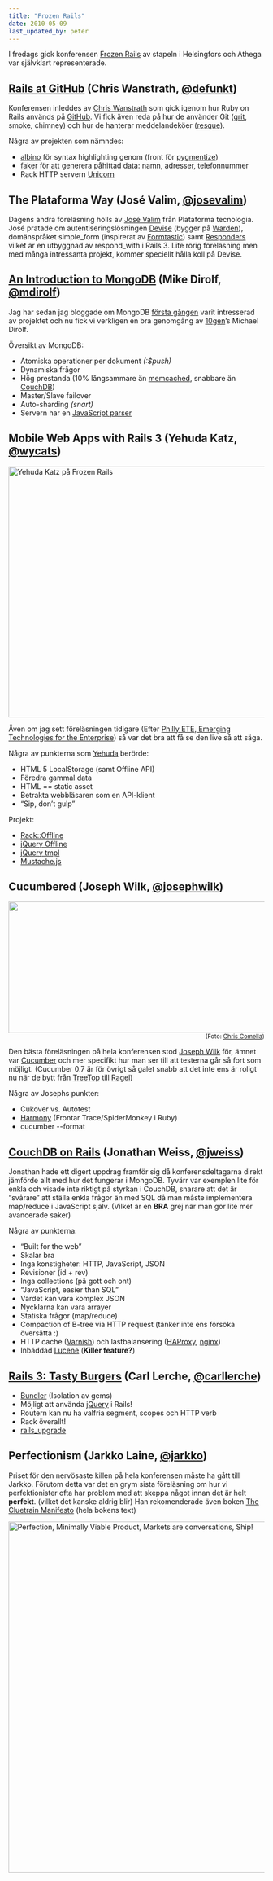 ```yaml
---
title: "Frozen Rails"
date: 2010-05-09
last_updated_by: peter
---
```

I fredags gick konferensen <a href="http://frozenrails.eu">Frozen Rails</a> av stapeln i Helsingfors och Athega var självklart representerade.
<h2><a href="http://www.slideshare.net/err/inside-github">Rails at GitHub</a> (Chris Wanstrath, <a href="http://twitter.com/defunkt">@defunkt</a>)</h2>
Konferensen inleddes av <a href="http://chriswanstrath.com/">Chris Wanstrath</a> som gick igenom hur Ruby on Rails används på <a href="http://github.com/">GitHub</a>. Vi fick även reda på hur de använder Git (<a href="http://github.com/mojombo/grit">grit</a>, smoke, chimney) och hur de hanterar meddelandeköer (<a href="http://github.com/defunkt/resque">resque</a>).

Några av projekten som nämndes:
<ul>
	<li><a href="http://github.com/github/albino/">albino</a> för syntax highlighting genom (front för <a href="http://pygments.org/docs/cmdline/">pygmentize</a>)</li>
	<li><a href="http://faker.rubyforge.org/">faker</a> för att generera påhittad data: namn, adresser, telefonnummer</li>
	<li>Rack HTTP servern <a href="http://unicorn.bogomips.org/">Unicorn</a></li>
</ul>
<h2>The Plataforma Way (José Valim, <a href="http://twitter.com/josevalim">@josevalim</a>)</h2>
Dagens andra föreläsning hölls av <a href="http://twitter.com/josevalim">José Valim</a> från Plataforma tecnologia. José pratade om autentiseringslösningen <a href="http://blog.plataformatec.com.br/tag/devise/">Devise</a> (bygger på <a href="http://wiki.github.com/hassox/warden/">Warden</a>), domänspråket simple_form (inspirerat av <a href="http://github.com/justinfrench/formtastic">Formtastic</a>) samt <a href="http://github.com/plataformatec/responders">Responders</a> vilket är en utbyggnad av respond_with i Rails 3. Lite rörig föreläsning men med många intressanta projekt, kommer speciellt hålla koll på Devise.
<div>
<h2><a href="http://www.slideshare.net/mdirolf/mongodb-at-frozenrails">An Introduction to MongoDB</a> (Mike Dirolf, <a href="http://twitter.com/mdirolf">@mdirolf</a>)</h2>
</div>
Jag har sedan jag bloggade om MongoDB <a href="http://athega.se/2009/07/06/mongodb/">första gången</a> varit intresserad av projektet och nu fick vi verkligen en bra genomgång av <a href="http://www.10gen.com/">10gen</a>’s Michael Dirolf.

Översikt av MongoDB:
<ul>
	<li>Atomiska operationer per dokument <em>(:$push)</em></li>
	<li>Dynamiska frågor</li>
	<li>Hög prestanda (10% långsammare än <a href="http://memcached.org/">memcached</a>, snabbare än <a href="http://couchdb.apache.org/">CouchDB</a>)</li>
	<li>Master/Slave failover</li>
	<li>Auto-sharding <em>(snart)</em></li>
	<li>Servern har en <a href="http://www.mongodb.org/display/DOCS/Server-side+Code+Execution#Server-sideCodeExecution-Storingfunctionsserverside">JavaScript parser</a></li>
</ul>
<h2>Mobile Web Apps with Rails 3 (Yehuda Katz, <a href="http://twitter.com/wycats">@wycats</a>)</h2>
<img class="alignnone size-full wp-image-661" title="Yehuda Katz på Frozen Rails" src="https://athega.se/system/uploads/2010/05/Screen-shot-2010-05-09-at-23.34.43-.png" alt="Yehuda Katz på Frozen Rails" width="750" height="493" />

Även om jag sett föreläsningen tidigare (Efter <a href="http://phillyemergingtech.com/">Philly ETE, Emerging Technologies for the Enterprise</a>) så var det bra att få se den live så att säga.

Några av punkterna som <a href="http://yehudakatz.com/">Yehuda</a> berörde:
<ul>
	<li>HTML 5 LocalStorage (samt Offline API)</li>
	<li>Föredra gammal data</li>
	<li>HTML == static asset</li>
	<li>Betrakta webbläsaren som en API-klient</li>
	<li>“Sip, don’t gulp”</li>
</ul>
Projekt:
<ul>
	<li><a href="http://github.com/wycats/rack-offline">Rack::Offline</a></li>
	<li><a href="http://github.com/wycats/jquery-offline">jQuery Offline</a></li>
	<li><a href="http://github.com/jquery/jquery-tmpl">jQuery tmpl</a></li>
	<li><a href="http://github.com/janl/mustache.js">Mustache.js</a></li>
</ul>
<h2>Cucumbered (Joseph Wilk, <a href="http://twitter.com/josephwilk">@josephwilk</a>)</h2>
<p style="text-align: right;">
<img class="size-full" title="Frozen Rails Cucumbered" src="https://athega.se/system/uploads/2010/05/frozen_rails_cucumbered.jpg" alt="Frozen Rails Cucumbered" width="750" height="258" /><br />
<small>(Foto: <a href="http://twitter.com/chrisco">Chris Comella</a>)</small>
</p>
Den bästa föreläsningen på hela konferensen stod <a href="http://blog.josephwilk.net/">Joseph Wilk</a> för, ämnet var <a href="http://cukes.info/">Cucumber</a> och mer specifikt hur man ser till att testerna går så fort som möjligt. (Cucumber 0.7 är för övrigt så galet snabb att det inte ens är roligt nu när de bytt från <a href="http://treetop.rubyforge.org/">TreeTop</a> till <a href="http://www.complang.org/ragel/">Ragel</a>)

Några av Josephs punkter:
<ul>
	<li>Cukover vs. Autotest</li>
	<li><a href="http://github.com/mynyml/harmony">Harmony</a> (Frontar Trace/SpiderMonkey i Ruby)</li>
	<li>cucumber --format</li>
</ul>
<h2><a href="http://www.slideshare.net/jweiss/couchdb-on-rails-frozenrails-2010">CouchDB on Rails</a> (Jonathan Weiss, <a href="http://twitter.com/jweiss">@jweiss</a>)</h2>
Jonathan hade ett digert uppdrag framför sig då konferensdeltagarna direkt jämförde allt med hur det fungerar i MongoDB. Tyvärr var exemplen lite för enkla och visade inte riktigt på styrkan i CouchDB, snarare att det är “svårare” att ställa enkla frågor än med SQL då man måste implementera map/reduce i JavaScript själv. (Vilket är en <strong>BRA</strong> grej när man gör lite mer avancerade saker)

Några av punkterna:
<ul>
	<li>“Built for the web”</li>
	<li>Skalar bra</li>
	<li>Inga konstigheter: HTTP, JavaScript, JSON</li>
	<li>Revisioner (id + rev)</li>
	<li>Inga collections (på gott och ont)</li>
	<li>“JavaScript, easier than SQL”</li>
	<li>Värdet kan vara komplex JSON</li>
	<li>Nycklarna kan vara arrayer</li>
	<li>Statiska frågor (map/reduce)</li>
	<li>Compaction of B-tree via HTTP request (tänker inte ens försöka översätta :)</li>
	<li>HTTP cache (<a href="http://varnish-cache.org/">Varnish</a>) och lastbalansering (<a href="http://haproxy.1wt.eu/">HAProxy</a>, <a href="http://nginx.org/">nginx</a>)</li>
	<li>Inbäddad <a href="http://lucene.apache.org">Lucene</a> (<strong>Killer feature?</strong>)</li>
</ul>
<h2><a href="http://www.slideshare.net/carllerche/frozen-rails-slides">Rails 3: Tasty Burgers</a> (Carl Lerche, <a href="http://twitter.com/carllerche">@carllerche</a>)</h2>
<ul>
	<li><a href="http://gembundler.com/">Bundler</a> (Isolation av gems)</li>
	<li>Möjligt att använda <a href="http://jquery.com">jQuery</a> i Rails!</li>
	<li>Routern kan nu ha valfria segment, scopes och HTTP verb</li>
	<li>Rack överallt!</li>
	<li><a href="http://github.com/rails/rails_upgrade">rails_upgrade</a></li>
</ul>
<h2>Perfectionism (Jarkko Laine, <a href="http://twitter.com/jarkko">@jarkko</a>)</h2>
Priset för den nervösaste killen på hela konferensen måste ha gått till Jarkko. Förutom detta var det en grym sista föreläsning om hur vi perfektionister ofta har problem med att skeppa något innan det är helt <strong>perfekt</strong>. (vilket det kanske aldrig blir) Han rekomenderade även boken <a href="http://www.cluetrain.com/book/index.html">The Cluetrain Manifesto</a> (hela bokens text)

<a href="https://athega.se/system/uploads/2010/05/perfection.png"><img class="alignnone size-full wp-image-656" title="SHIP!" src="https://athega.se/system/uploads/2010/05/perfection.png" alt="Perfection, Minimally Viable Product, Markets are conversations, Ship!" width="750" height="690" /></a>
